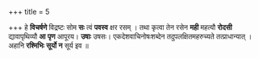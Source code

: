 +++
title = 5

+++
हे **विचर्षणे** विद्रष्टः सोम **सः** त्वं **पवस्व** क्षर रसम् । तथा कृत्वा तेन रसेन **मही** महत्यौ **रोदसी** द्यावापृथिव्यौ **आ** **पृण** आपूरय। **उषाः** उषसः। एकदेशवाचिनोषःशब्देन तदुपलक्षितमहरुच्यते तत्प्राधान्यात् । अहानि **रश्मिभिः** **सूर्यो** **न** सूर्य इव ॥